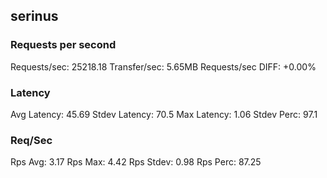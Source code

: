 ## serinus
### Requests per second
Requests/sec: 25218.18
Transfer/sec: 5.65MB
Requests/sec DIFF: +0.00%
### Latency
Avg Latency: 45.69
Stdev Latency: 70.5
Max Latency: 1.06
Stdev Perc: 97.1
### Req/Sec
Rps Avg: 3.17
Rps Max: 4.42
Rps Stdev: 0.98
Rps Perc: 87.25